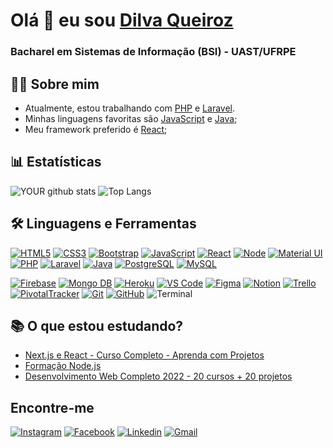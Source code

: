 # Olá 👋 eu sou <a href="https://github.com/DilvaQueiroz"> Dilva Queiroz </a>
### Bacharel em Sistemas de Informação (BSI) - UAST/UFRPE

## 👩‍💻 Sobre mim
- Atualmente, estou trabalhando com [PHP](https://www.php.net/) e [Laravel](https://laravel.com/).
- Minhas linguagens favoritas são [JavaScript](https://www.javascript.com/) e [Java](https://docs.oracle.com/en/java/);
- Meu framework preferido é [React](https://reactjs.org/);

## 📊 Estatísticas

![YOUR github stats](https://github-readme-stats.vercel.app/api?username=DilvaQueiroz&show_icons=true&theme=dark)
![Top Langs](https://github-readme-stats.vercel.app/api/top-langs/?username=DilvaQueiroz&theme=dark&layout=compact)

## 🛠 Linguagens e Ferramentas
[![HTML5](https://img.icons8.com/color/40/000000/html-5.png)](https://devdocs.io/html/)
[![CSS3](https://img.icons8.com/color/40/000000/css3.png)](https://devdocs.io/css/)
[![Bootstrap](https://img.icons8.com/color/40/000000/bootstrap.png)](https://getbootstrap.com/)
[![JavaScript](https://img.icons8.com/color/40/000000/javascript.png)](https://www.javascript.com/)
[![React](https://img.icons8.com/color/48/000000/react-native.png)](https://pt-br.reactjs.org/)
[![Node](https://img.icons8.com/fluency/48/000000/node-js.png)](https://nodejs.org/en/)
[![Material UI](https://img.icons8.com/color/48/000000/material-ui.png)](https://mui.com/pt/)
[![PHP](https://img.icons8.com/color/40/000000/php.png)](https://www.php.net/)
[![Laravel](https://img.icons8.com/fluent/40/000000/laravel.png)](https://laravel.com/)
[![Java](https://img.icons8.com/color/40/000000/java.png)](https://www.java.com/)
[![PostgreSQL](https://img.icons8.com/color/40/000000/postgreesql.png)](https://www.postgresql.org/)
[![MySQL](https://img.icons8.com/color/48/000000/mysql-logo.png)](https://www.mysql.com/)
<!--  -->
[![Firebase](https://img.icons8.com/color/48/000000/firebase.png)](https://firebase.google.com/docs/database)
[![Mongo DB](https://img.icons8.com/external-tal-revivo-shadow-tal-revivo/48/000000/external-mongodb-a-cross-platform-document-oriented-database-program-logo-shadow-tal-revivo.png)](https://www.mongodb.com/pt-br)
[![Heroku](https://img.icons8.com/color/48/000000/heroku.png)](https://www.heroku.com/)
[![VS Code](https://img.icons8.com/fluent/40/000000/visual-studio-code-2019.png)](https://code.visualstudio.com/)
[![Figma](https://img.icons8.com/color/48/000000/figma--v1.png)](https://www.figma.com/)
[![Notion](https://img.icons8.com/fluency/48/000000/notion.png)](https://www.notion.so/pt-br)
[![Trello](https://img.icons8.com/color/48/000000/trello.png)](https://trello.com/)
[![PivotalTracker](https://img.icons8.com/external-tal-revivo-color-tal-revivo/48/000000/external-pivotal-tracker-a-project-management-tool-for-developers-around-the-world-logo-color-tal-revivo.png)](https://www.pivotaltracker.com/)
[![Git](https://img.icons8.com/color/40/000000/git.png)](https://git-scm.com/)
[![GitHub](https://img.icons8.com/fluent/40/000000/github.png)](https://github.com/)
![Terminal](https://img.icons8.com/color/40/000000/console.png)
<!-- [![Semantic](http://semantic-ui.com/images/logo.png)](https://semantic-ui.com/introduction/getting-started.html) -->

## 📚 O que estou estudando?

- [Next.js e React - Curso Completo - Aprenda com Projetos](https://www.udemy.com/course/nextjs-e-react/)
- [Formação Node.js](https://www.udemy.com/course/formacao-nodejs/)
- [Desenvolvimento Web Completo 2022 - 20 cursos + 20 projetos](https://www.udemy.com/course/web-completo/learn/lecture/10397192?start=15#overview)

## Encontre-me
[![Instagram](https://img.icons8.com/color/40/000000/instagram-new.png)](https://www.instagram.com/dilvaqueiroz/)
[![Facebook](https://img.icons8.com/color/40/000000/facebook-new.png)](https://pt-br.facebook.com/dilva.queiroz)
[![Linkedin](https://img.icons8.com/color/40/000000/linkedin.png)](https://www.linkedin.com/in/dilva-queir%C3%B3s-8335811b7/)
[![Gmail](https://img.icons8.com/color/40/000000/gmail-new.png)](mailto:queirozdilva0@gmail.com)
